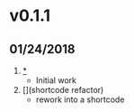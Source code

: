 # v0.1.1
##  01/24/2018

1. [*](#new)
    * Initial work
2. [](shortcode refactor)
    * rework into a shortcode
